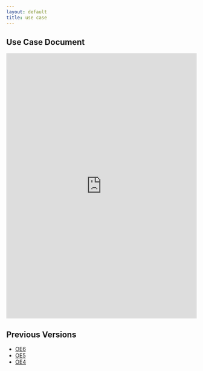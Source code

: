 ```yaml
---
layout: default
title: use case
---
```


## Use Case Document
<iframe src="https://docs.google.com/document/d/e/2PACX-1vR6-fYX9Qa45xv7J5z2_19UVkR222kj5ABEEBiS4-8MplTabHZY7XezPQY2e0jZTA/pub" style="width: 100%;height: 700px;border: none;"></iframe>

## Previous Versions
- [OE6](https://docs.google.com/document/d/e/2PACX-1vR6-fYX9Qa45xv7J5z2_19UVkR222kj5ABEEBiS4-8MplTabHZY7XezPQY2e0jZTA/pub)
- [OE5](https://drive.google.com/file/d/11lf2qolf8Jh8O085rQvW6b5HoMzFt5Pi/view?usp=sharing)
- [OE4](https://docs.google.com/document/d/1yXVv-dRVzPCL4tlbLGnbtRuUfFURZREIovIbLcUczLY/edit?usp=sharing)
